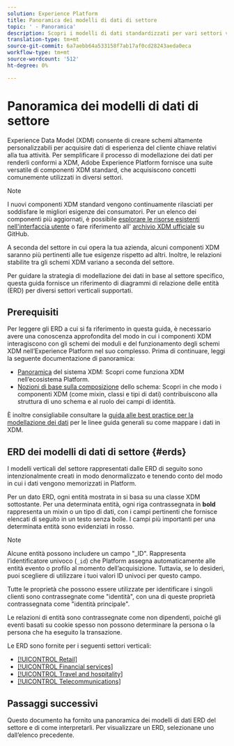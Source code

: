 ```yaml
---
solution: Experience Platform
title: Panoramica dei modelli di dati di settore
topic: ' - Panoramica'
description: Scopri i modelli di dati standardizzati per vari settori verticali che possono essere costruiti utilizzando componenti XDM (Experience Data Model) standard.
translation-type: tm+mt
source-git-commit: 6a7aebb64a533158f7ab17af0cd28243aeda0eca
workflow-type: tm+mt
source-wordcount: '512'
ht-degree: 0%

---
```



# Panoramica dei modelli di dati di settore

Experience Data Model (XDM) consente di creare schemi altamente personalizzabili per acquisire dati di esperienza del cliente chiave relativi alla tua attività. Per semplificare il processo di modellazione dei dati per renderli conformi a XDM, Adobe Experience Platform fornisce una suite versatile di componenti XDM standard, che acquisiscono concetti comunemente utilizzati in diversi settori.

>[!NOTE]
>
>I nuovi componenti XDM standard vengono continuamente rilasciati per soddisfare le migliori esigenze dei consumatori. Per un elenco dei componenti più aggiornati, è possibile [esplorare le risorse esistenti nell&#39;interfaccia utente](../../ui/explore.md) o fare riferimento all&#39; [archivio XDM ufficiale](https://github.com/adobe/xdm/tree/master/components) su GitHub.

A seconda del settore in cui opera la tua azienda, alcuni componenti XDM saranno più pertinenti alle tue esigenze rispetto ad altri. Inoltre, le relazioni stabilite tra gli schemi XDM variano a seconda del settore.

Per guidare la strategia di modellazione dei dati in base al settore specifico, questa guida fornisce un riferimento di diagrammi di relazione delle entità (ERD) per diversi settori verticali supportati.

## Prerequisiti

Per leggere gli ERD a cui si fa riferimento in questa guida, è necessario avere una conoscenza approfondita del modo in cui i componenti XDM interagiscono con gli schemi dei moduli e del funzionamento degli schemi XDM nell’Experience Platform nel suo complesso. Prima di continuare, leggi la seguente documentazione di panoramica:

* [Panoramica](../../home.md) del sistema XDM: Scopri come funziona XDM nell’ecosistema Platform.
* [Nozioni di base sulla composizione](../../schema/composition.md) dello schema: Scopri in che modo i componenti XDM (come mixin, classi e tipi di dati) contribuiscono alla struttura di uno schema e al ruolo dei campi di identità.

È inoltre consigliabile consultare la [guida alle best practice per la modellazione dei dati](../../schema/best-practices.md) per le linee guida generali su come mappare i dati in XDM.

## ERD dei modelli di dati di settore {#erds}

I modelli verticali del settore rappresentati dalle ERD di seguito sono intenzionalmente creati in modo denormalizzato e tenendo conto del modo in cui i dati vengono memorizzati in Platform.

Per un dato ERD, ogni entità mostrata in si basa su una classe XDM sottostante. Per una determinata entità, ogni riga contrassegnata in **bold** rappresenta un mixin o un tipo di dati, con i campi pertinenti che fornisce elencati di seguito in un testo senza bolle. I campi più importanti per una determinata entità sono evidenziati in rosso.

>[!NOTE]
>
>Alcune entità possono includere un campo &quot;_ID&quot;. Rappresenta l’identificatore univoco (`_id`) che Platform assegna automaticamente alle entità evento o profilo al momento dell’acquisizione. Tuttavia, se lo desideri, puoi scegliere di utilizzare i tuoi valori ID univoci per questo campo.

Tutte le proprietà che possono essere utilizzate per identificare i singoli clienti sono contrassegnate come &quot;identità&quot;, con una di queste proprietà contrassegnata come &quot;identità principale&quot;.

Le relazioni di entità sono contrassegnate come non dipendenti, poiché gli eventi basati su cookie spesso non possono determinare la persona o la persona che ha eseguito la transazione.

Le ERD sono fornite per i seguenti settori verticali:

* [[!UICONTROL Retail]](./retail.md)
* [[!UICONTROL Financial services]](./financial.md)
* [[!UICONTROL Travel and hospitality]](./travel-hospitality.md)
* [[!UICONTROL Telecommunications]](./telecom.md)

## Passaggi successivi

Questo documento ha fornito una panoramica dei modelli di dati ERD del settore e di come interpretarli. Per visualizzare un ERD, selezionane uno dall’elenco precedente.